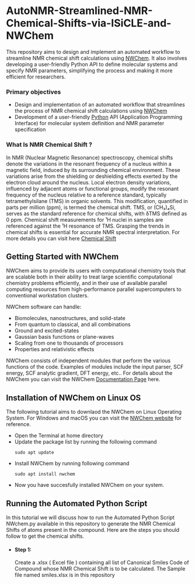 # AutoNMR-Streamlined-NMR-Chemical-Shifts-via-ISiCLE-and-NWChem
This repository aims to design and implement an automated workflow to streamline NMR chemical shift calculations using [NWChem](https://www.nwchem-sw.org/). It also involves developing a user-friendly Python API to define molecular systems and specify NMR parameters, simplifying the process and making it more efficient for researchers.

### Primary objectives
- Design and implementation of an automated workflow that streamlines the process of NMR chemical shift calculations using [NWChem](https://www.nwchem-sw.org/)
- Development of a user-friendly [Python](https://www.python.org/) API (Application Programming Interface) for molecular system definition and NMR parameter specification

### What Is NMR Chemical Shift ?
In NMR (Nuclear Magnetic Resonance) spectroscopy, chemical shifts denote the variations in the resonant frequency of a nucleus within a magnetic field, induced by its surrounding chemical environment. These variations arise from the shielding or deshielding effects exerted by the electron cloud around the nucleus. Local electron density variations, influenced by adjacent atoms or functional groups, modify the resonant frequency of the nucleus relative to a reference standard, typically tetramethylsilane (TMS) in organic solvents. This modification, quantified in parts per million (ppm), is termed the chemical shift. TMS, or (CH₃)₄Si, serves as the standard reference for chemical shifts, with δTMS defined as 0 ppm. Chemical shift measurements for ¹H nuclei in samples are referenced against the ¹H resonance of TMS. Grasping the trends in chemical shifts is essential for accurate NMR spectral interpretation. For more details you can visit here [Chemical Shift](https://chem.libretexts.org/Bookshelves/Organic_Chemistry/Organic_Chemistry_(Morsch_et_al.)/13%3A_Structure_Determination_-_Nuclear_Magnetic_Resonance_Spectroscopy/13.03%3A_Chemical_Shifts_in_H_NMR__Spectroscopy)

## Getting Started with NWChem
NWChem aims to provide its users with computational chemistry tools that are scalable both in their ability to treat large scientific computational chemistry problems efficiently, and in their use of available parallel computing resources from high-performance parallel supercomputers to conventional workstation clusters.

NWChem software can handle:

 - Biomolecules, nanostructures, and solid-state
 - From quantum to classical, and all combinations
 - Ground and excited-states
 - Gaussian basis functions or plane-waves
 - Scaling from one to thousands of processors
 - Properties and relativistic effects
   
NWChem consists of independent modules that perform the various functions of the code. Examples of modules include the input parser, SCF energy, SCF analytic gradient, DFT energy, etc.. For details about the NWChem you can visit the NWChem [Documentation Page](https://nwchemgit.github.io/Compiling-NWChem.html) here.

## Installation of NWChem on Linux OS
The following tutorial aims to downlaod the NWChem on Linux Operating System. For Windows and macOS you can visit the [NWChem website](https://nwchemgit.github.io/Download.html) for reference.
- Open the Terminal at home directory
- Update the package list by running the following command
  ```
  sudo apt update
  ```
- Install NWChem by running following command
  ```
  sudo apt install nwchem
  ```
- Now you have succesfully installed NWChem on your system.
## Running the Automated Python Script
In this tutorial we will discuss how to run the Automated Python Script NWchem.py available in this repository to generate the NMR Chemical Shifts of atoms present in the compound. Here are the steps you should follow to get the chemical shifts.

- #### Step 1:
  Create a .xlsx ( Excel file ) containing all list of Canonical Smiles Code of Compound whose NMR Chemical Shift is to be calculated. The Sample file named smiles.xlsx is in this repository   

